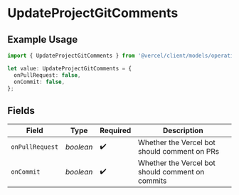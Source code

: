 # UpdateProjectGitComments

## Example Usage

```typescript
import { UpdateProjectGitComments } from '@vercel/client/models/operations';

let value: UpdateProjectGitComments = {
  onPullRequest: false,
  onCommit: false,
};
```

## Fields

| Field           | Type      | Required           | Description                                      |
| --------------- | --------- | ------------------ | ------------------------------------------------ |
| `onPullRequest` | _boolean_ | :heavy_check_mark: | Whether the Vercel bot should comment on PRs     |
| `onCommit`      | _boolean_ | :heavy_check_mark: | Whether the Vercel bot should comment on commits |
